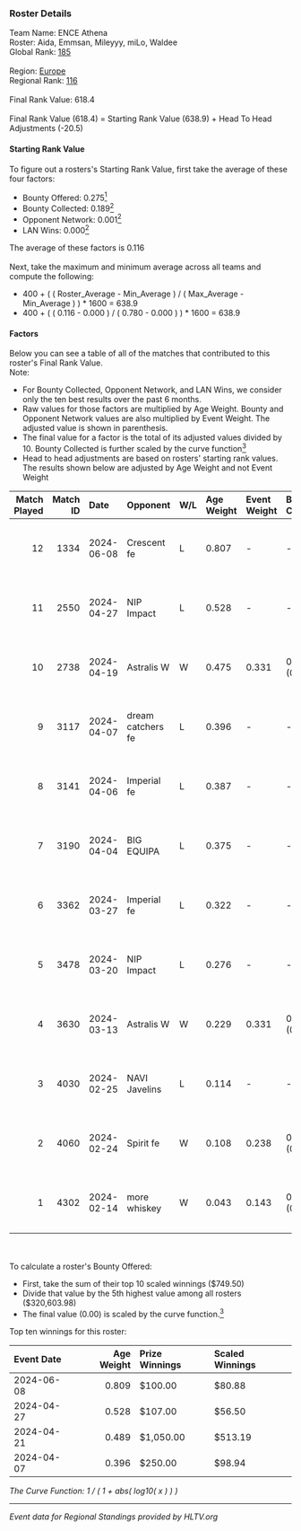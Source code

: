 ### Roster Details<br />
Team Name: ENCE Athena<br />
Roster: Aida, Emmsan, Mileyyy, miLo, Waldee<br />
Global Rank: [185](../standings_global.md)<br />
<br />
Region: [Europe]( ../standings_europe.md)<br />
Regional Rank: [116]( ../standings_europe.md)<br />
<br />
Final Rank Value:  618.4<br />
<br />
Final Rank Value (618.4) = Starting Rank Value (638.9) + Head To Head Adjustments (-20.5)<br />

#### Starting Rank Value<br />
To figure out a rosters's Starting Rank Value, first take the average of these four factors:<br />
- Bounty Offered: 0.275[<sup>1</sup>](#table2)
- Bounty Collected: 0.189[<sup>2</sup>](#table1)
- Opponent Network: 0.001[<sup>2</sup>](#table1)
- LAN Wins: 0.000[<sup>2</sup>](#table1)

The average of these factors is 0.116<br />
<br />
Next, take the maximum and minimum average across all teams and compute the following:<br />
- 400 + ( ( Roster_Average - Min_Average ) / ( Max_Average - Min_Average ) ) * 1600 = 638.9
- 400 + ( ( 0.116 - 0.000 ) / ( 0.780 - 0.000 ) ) * 1600 = 638.9


#### Factors<br />
Below you can see a table of all of the matches that contributed to this roster's Final Rank Value.<br />
Note:<br />

- For Bounty Collected, Opponent Network, and LAN Wins, we consider only the ten best results over the past 6 months.
- Raw values for those factors are multiplied by Age Weight. Bounty and Opponent Network values are also multiplied by Event Weight. The adjusted value is shown in parenthesis.
- The final value for a factor is the total of its adjusted values divided by 10. Bounty Collected is further scaled by the curve function[<sup>3</sup>](#curveFunction)
- Head to head adjustments are based on rosters' starting rank values. The results shown below are adjusted by Age Weight and not Event Weight
<span id="table1"></span><br />


| Match Played | Match ID | Date       | Opponent          | W/L | Age Weight | Event Weight | Bounty Collected | Opponent Network | LAN Wins  | H2H Adj. | Roster                              |
| -: | -: | :- | :- | :- | :- | :- | :- | :- | :- | -: | :- |
|           12 |     1334 | 2024-06-08 | Crescent fe       | L   | 0.807      | -            | -                | -                | -         |   -11.59 | Aida, Emmsan, Mileyyy, miLo, Waldee |
|           11 |     2550 | 2024-04-27 | NIP Impact        | L   | 0.528      | -            | -                | -                | -         |    -6.30 | Aida, Emmsan, miLo, Waldee, xia     |
|           10 |     2738 | 2024-04-19 | Astralis W        | W   | 0.475      | 0.331        | 0.001 (0.000)    | 0.020 (0.003)    | 0 (0.000) |     7.01 | Aida, Emmsan, miLo, Waldee, xia     |
|            9 |     3117 | 2024-04-07 | dream catchers fe | L   | 0.396      | -            | -                | -                | -         |    -4.85 | Aida, Emmsan, miLo, Waldee, xia     |
|            8 |     3141 | 2024-04-06 | Imperial fe       | L   | 0.387      | -            | -                | -                | -         |    -1.18 | Aida, Emmsan, miLo, Waldee, xia     |
|            7 |     3190 | 2024-04-04 | BIG EQUIPA        | L   | 0.375      | -            | -                | -                | -         |    -3.89 | Aida, Emmsan, miLo, Waldee, xia     |
|            6 |     3362 | 2024-03-27 | Imperial fe       | L   | 0.322      | -            | -                | -                | -         |    -1.01 | Aida, Emmsan, miLo, Waldee, xia     |
|            5 |     3478 | 2024-03-20 | NIP Impact        | L   | 0.276      | -            | -                | -                | -         |    -3.62 | Aida, Emmsan, miLo, Waldee, xia     |
|            4 |     3630 | 2024-03-13 | Astralis W        | W   | 0.229      | 0.331        | 0.002 (0.000)    | 0.061 (0.005)    | 0 (0.000) |     3.79 | Aida, Emmsan, miLo, Waldee, xia     |
|            3 |     4030 | 2024-02-25 | NAVI Javelins     | L   | 0.114      | -            | -                | -                | -         |    -0.97 | Aida, Emmsan, miLo, Waldee, xia     |
|            2 |     4060 | 2024-02-24 | Spirit fe         | W   | 0.108      | 0.238        | 0.005 (0.000)    | 0.139 (0.004)    | 0 (0.000) |     1.82 | Aida, Emmsan, miLo, Waldee, xia     |
|            1 |     4302 | 2024-02-14 | more whiskey      | W   | 0.043      | 0.143        | 0.000 (0.000)    | 0.000 (0.000)    | 0 (0.000) |     0.28 | Aida, Emmsan, miLo, Waldee, xia     |

<br />
<span id="table2"></span><br />
To calculate a roster's Bounty Offered:<br />

- First, take the sum of their top 10 scaled winnings ($749.50)
- Divide that value by the 5th highest value among all rosters ($320,603.98)
- The final value (0.00) is scaled by the curve function.[<sup>3</sup>](#curveFunction)

Top ten winnings for this roster:<br />

| Event Date | Age Weight | Prize Winnings | Scaled Winnings |
| :- | -: | :- | :- |
| 2024-06-08 |      0.809 | $100.00        | $80.88          |
| 2024-04-27 |      0.528 | $107.00        | $56.50          |
| 2024-04-21 |      0.489 | $1,050.00      | $513.19         |
| 2024-04-07 |      0.396 | $250.00        | $98.94          |


<span id="curveFunction"></span>_The Curve Function: 1 / ( 1 + abs( log10( x ) ) )_<br />

---
_Event data for Regional Standings provided by HLTV.org_<br />
